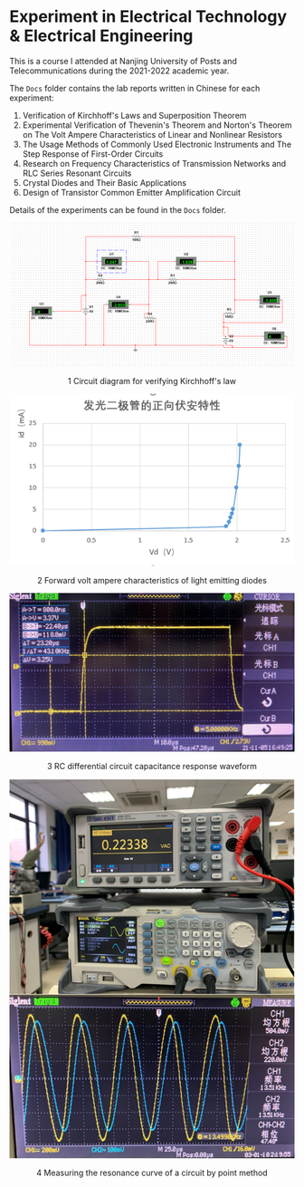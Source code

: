 # Experiment in Electrical Technology & Electrical Engineering

This is a course I attended at Nanjing University of Posts and Telecommunications during the 2021-2022 academic year.

The `Docs` folder contains the lab reports written in Chinese for each experiment:

1. Verification of Kirchhoff's Laws and Superposition Theorem
2. Experimental Verification of Thevenin's Theorem and Norton's Theorem on The Volt Ampere Characteristics of Linear and Nonlinear Resistors
3. The Usage Methods of Commonly Used Electronic Instruments and The Step Response of First-Order Circuits
4. Research on Frequency Characteristics of Transmission Networks and RLC Series Resonant Circuits
5. Crystal Diodes and Their Basic Applications
6. Design of Transistor Common Emitter Amplification Circuit

Details of the experiments can be found in the `Docs` folder.


<p align="center">
  <img src="https://github.com/DarthEricXD/Experiment-in-Electrical-Technology-and-Electrical-Engineering/blob/main/pics/1%20Circuit%20diagram%20for%20verifying%20Kirchhoff's%20law.png" alt="image">
</p>
<p align="center">1 Circuit diagram for verifying Kirchhoff's law</p>

<p align="center">
  <img src="https://github.com/DarthEricXD/Experiment-in-Electrical-Technology-and-Electrical-Engineering/blob/main/pics/2%20Forward%20Volt%20Ampere%20Characteristics%20of%20Light%20Emitting%20Diodes.png" alt="image">
</p>
<p align="center">2 Forward volt ampere characteristics of light emitting diodes</p>

<p align="center">
  <img src="https://github.com/DarthEricXD/Experiment-in-Electrical-Technology-and-Electrical-Engineering/blob/main/pics/3%20RC%20differential%20circuit%20capacitance%20response%20waveform.jpg" alt="image">
</p>
<p align="center">3 RC differential circuit capacitance response waveform</p>

<p align="center">
  <img src="https://github.com/DarthEricXD/Experiment-in-Electrical-Technology-and-Electrical-Engineering/blob/main/pics/4%20Measuring%20the%20resonance%20curve%20of%20a%20circuit%20by%20point%20method.png" alt="image">
</p>
<p align="center">4 Measuring the resonance curve of a circuit by point method</p>

